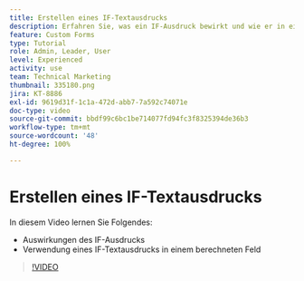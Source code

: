 ```yaml
---
title: Erstellen eines IF-Textausdrucks
description: Erfahren Sie, was ein IF-Ausdruck bewirkt und wie er in einem berechneten Feld in [!DNL Workfront]verwendet wird.
feature: Custom Forms
type: Tutorial
role: Admin, Leader, User
level: Experienced
activity: use
team: Technical Marketing
thumbnail: 335180.png
jira: KT-8886
exl-id: 9619d31f-1c1a-472d-abb7-7a592c74071e
doc-type: video
source-git-commit: bbdf99c6bc1be714077fd94fc3f8325394de36b3
workflow-type: tm+mt
source-wordcount: '48'
ht-degree: 100%

---
```


# Erstellen eines IF-Textausdrucks

In diesem Video lernen Sie Folgendes:

* Auswirkungen des IF-Ausdrucks
* Verwendung eines IF-Textausdrucks in einem berechneten Feld

>[!VIDEO](https://video.tv.adobe.com/v/335180/?quality=12&learn=on&enablevpops=1)
